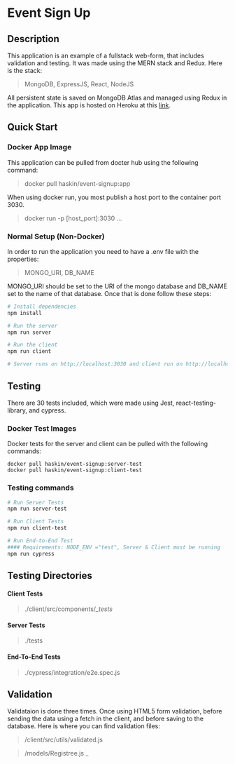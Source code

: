 # Event Sign Up

## Description
This application is an example of a fullstack web-form, that includes validation and testing. It was made using the MERN stack and Redux. Here is the stack:
> MongoDB, ExpressJS, React, NodeJS

All persistent state is saved on MongoDB Atlas and managed using Redux in the application.
This app is hosted on Heroku at this [link](https://event-signup-haskin.herokuapp.com).

## Quick Start

### Docker App Image
This application can be pulled from docter hub using the following command:
>docker pull haskin/event-signup:app

When using docker run, you most publish a host port to the container port 3030.
>docker run -p [host_port]:3030 ...

### Normal Setup (Non-Docker)

In order to run the application you need to have a .env file with the properties:
>MONGO_URI, DB_NAME

MONGO_URI should be set to the URI of the mongo database and DB_NAME set to the name of that database.
Once that is done follow these steps:

```bash
# Install dependencies
npm install

# Run the server
npm run server

# Run the client
npm run client

# Server runs on http://localhost:3030 and client run on http://localhost:3000
```


## Testing
There are 30 tests included, which were made using Jest, react-testing-library, and cypress.

### Docker Test Images
Docker tests for the server and client can be pulled with the following commands:
```
docker pull haskin/event-signup:server-test
docker pull haskin/event-signup:client-test
```
### Testing commands 

```bash
# Run Server Tests
npm run server-test

# Run Client Tests
npm run client-test

# Run End-to-End Test 
#### Requirements: NODE_ENV ="test", Server & Client must be running
npm run cypress

```
## Testing Directories

#### Client Tests
> ./client/src/components/_\_tests_ 

#### Server Tests
> ./tests

#### End-To-End Tests
> ./cypress/integration/e2e.spec.js


## Validation
Validataion is done three times. Once using HTML5 form validation, before sending the data using a fetch in the client, and before saving to the database. Here is where you can find validation files:
>/client/src/utils/validated.js

>/models/Registree.js
_
